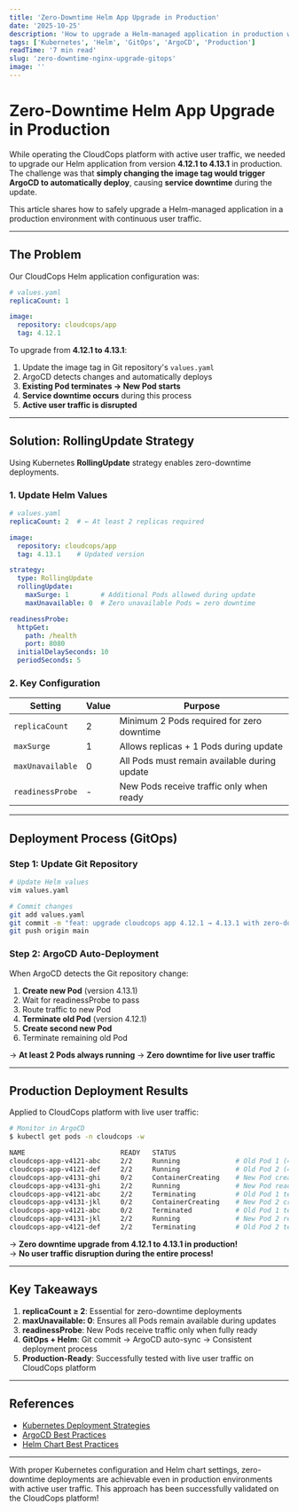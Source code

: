 ```yaml
---
title: 'Zero-Downtime Helm App Upgrade in Production'
date: '2025-10-25'
description: 'How to upgrade a Helm-managed application in production with zero downtime using GitOps and Kubernetes RollingUpdate strategy'
tags: ['Kubernetes', 'Helm', 'GitOps', 'ArgoCD', 'Production']
readTime: '7 min read'
slug: 'zero-downtime-nginx-upgrade-gitops'
image: ''
---
```


# Zero-Downtime Helm App Upgrade in Production

While operating the CloudCops platform with active user traffic, we needed to upgrade our Helm application from version **4.12.1 to 4.13.1** in production. The challenge was that **simply changing the image tag would trigger ArgoCD to automatically deploy**, causing **service downtime** during the update.

This article shares how to safely upgrade a Helm-managed application in a production environment with continuous user traffic.

---

## The Problem

Our CloudCops Helm application configuration was:

```yaml
# values.yaml
replicaCount: 1

image:
  repository: cloudcops/app
  tag: 4.12.1
```

To upgrade from **4.12.1 to 4.13.1**:

1. Update the image tag in Git repository's `values.yaml`
2. ArgoCD detects changes and automatically deploys
3. **Existing Pod terminates → New Pod starts**
4. **Service downtime occurs** during this process
5. **Active user traffic is disrupted**

---

## Solution: RollingUpdate Strategy

Using Kubernetes **RollingUpdate** strategy enables zero-downtime deployments.

### 1. Update Helm Values

```yaml
# values.yaml
replicaCount: 2  # ← At least 2 replicas required

image:
  repository: cloudcops/app
  tag: 4.13.1    # Updated version

strategy:
  type: RollingUpdate
  rollingUpdate:
    maxSurge: 1        # Additional Pods allowed during update
    maxUnavailable: 0  # Zero unavailable Pods = zero downtime

readinessProbe:
  httpGet:
    path: /health
    port: 8080
  initialDelaySeconds: 10
  periodSeconds: 5
```

### 2. Key Configuration

| Setting | Value | Purpose |
|---------|-------|---------|
| `replicaCount` | 2 | Minimum 2 Pods required for zero downtime |
| `maxSurge` | 1 | Allows replicas + 1 Pods during update |
| `maxUnavailable` | 0 | All Pods must remain available during update |
| `readinessProbe` | - | New Pods receive traffic only when ready |

---

## Deployment Process (GitOps)

### Step 1: Update Git Repository

```bash
# Update Helm values
vim values.yaml

# Commit changes
git add values.yaml
git commit -m "feat: upgrade cloudcops app 4.12.1 → 4.13.1 with zero-downtime"
git push origin main
```

### Step 2: ArgoCD Auto-Deployment

When ArgoCD detects the Git repository change:

1. **Create new Pod** (version 4.13.1)
2. Wait for readinessProbe to pass
3. Route traffic to new Pod
4. **Terminate old Pod** (version 4.12.1)
5. **Create second new Pod**
6. Terminate remaining old Pod

→ **At least 2 Pods always running** → **Zero downtime for live user traffic**

---

## Production Deployment Results

Applied to CloudCops platform with live user traffic:

```bash
# Monitor in ArgoCD
$ kubectl get pods -n cloudcops -w

NAME                        READY   STATUS
cloudcops-app-v4121-abc     2/2     Running              # Old Pod 1 (4.12.1)
cloudcops-app-v4121-def     2/2     Running              # Old Pod 2 (4.12.1)
cloudcops-app-v4131-ghi     0/2     ContainerCreating    # New Pod creating
cloudcops-app-v4131-ghi     2/2     Running              # New Pod ready (4.13.1)
cloudcops-app-v4121-abc     2/2     Terminating          # Old Pod 1 terminating
cloudcops-app-v4131-jkl     0/2     ContainerCreating    # New Pod 2 creating
cloudcops-app-v4121-abc     0/2     Terminated           # Old Pod 1 terminated
cloudcops-app-v4131-jkl     2/2     Running              # New Pod 2 ready
cloudcops-app-v4121-def     2/2     Terminating          # Old Pod 2 terminating
```

→ **Zero downtime upgrade from 4.12.1 to 4.13.1 in production!**  
→ **No user traffic disruption during the entire process!**

---

## Key Takeaways

1. **replicaCount ≥ 2**: Essential for zero-downtime deployments
2. **maxUnavailable: 0**: Ensures all Pods remain available during updates
3. **readinessProbe**: New Pods receive traffic only when fully ready
4. **GitOps + Helm**: Git commit → ArgoCD auto-sync → Consistent deployment process
5. **Production-Ready**: Successfully tested with live user traffic on CloudCops platform

---

## References

- [Kubernetes Deployment Strategies](https://kubernetes.io/docs/concepts/workloads/controllers/deployment/#strategy)
- [ArgoCD Best Practices](https://argo-cd.readthedocs.io/en/stable/user-guide/best_practices/)
- [Helm Chart Best Practices](https://helm.sh/docs/chart_best_practices/)

---

With proper Kubernetes configuration and Helm chart settings, zero-downtime deployments are achievable even in production environments with active user traffic. This approach has been successfully validated on the CloudCops platform!
